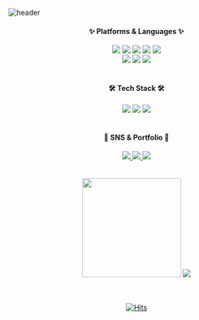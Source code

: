 ![header](https://capsule-render.vercel.app/api?text=Hi%20there🙃&animation=twinkling&height=300&color=auto)

<h4 align="center"> ✨ Platforms & Languages ✨ </h4>
<div align="center">
   <img src="https://img.shields.io/badge/HTML5-E34F26?style=flat&logo=HTML5&logoColor=white" />
   <img src="https://img.shields.io/badge/CSS3-1572B6?style=flat&logo=CSS3&logoColor=white" />
   <img src="https://img.shields.io/badge/JavaScript-F7DF1E?style=flat&logo=JavaScript&logoColor=white" />
   <img src="https://img.shields.io/badge/TypeScript-3178C6?style=flat&logo=TypeScript&logoColor=white" />
   <img src="https://img.shields.io/badge/jQuery-0769AD?style=flat&logo=jQuery&logoColor=white" />
   <br/>
   <img src="https://img.shields.io/badge/Vue.js-41B883?style=flat&logo=Vue.js&logoColor=white" />
   <img src="https://img.shields.io/badge/React-61DAFB?style=flat&logo=React&logoColor=white" />
   <img src="https://img.shields.io/badge/Bootstrap-7952B3?style=flat&logo=Bootstrap&logoColor=white" />
</div>
<br/>
<h4 align="center"> 🛠 Tech Stack 🛠 </h4>
<div align="center">
   <img src="https://img.shields.io/badge/IntelliJ IDEA-000000?style=flat&logo=IntelliJ IDEA&logoColor=white" />
   <img src="https://img.shields.io/badge/Visual Studio Code-007ACC?style=flat&logo=Visual Studio Code&logoColor=white" />
   <img src="https://img.shields.io/badge/GitHub-181717?style=flat&logo=GitHub&logoColor=white" />
</div>
<br/>

<h4 align="center"> 🎨 SNS & Portfolio 🎨 </h4>
<div align=center>
   <a href="mailto:jowestsilver@gmail.com">
      <img src="https://img.shields.io/badge/Mail-30B980?style=flat&logo=Gmail&logoColor=white" />
   </a>
   <a href="노션 URL">
      <img src="https://img.shields.io/badge/Notion-000000?style=flat&logo=Notion&logoColor=white" />
   </a>
   <a href="포폴 URL">
      <img src="https://img.shields.io/badge/Portfolio-DD0B78?style=flat&logo=Starship&logoColor=white" />
   </a>
</div>
<br/><br/>

<div align="center">
   <img src="https://github-readme-stats.vercel.app/api/top-langs/?username=seoeuncho&layout=compact" style="height:195px;">
   <img src="https://github-readme-stats.vercel.app/api?username=seoeuncho&show_icons=true">
</div>
<br/><br/>
   
<div align="center">

[![Hits](https://hits.seeyoufarm.com/api/count/incr/badge.svg?url=https%3A%2F%2Fgithub.com%2Feroul-ri%2F&count_bg=%233D3D3D&title_bg=%23111111&icon=&icon_color=%23E7E7E7&title=Hits&edge_flat=false)](https://github.com/seoeuncho/seoeuncho)

</div>
<br/>


<!--
**seoeuncho/seoeuncho** is a ✨ _special_ ✨ repository because its `README.md` (this file) appears on your GitHub profile.

Here are some ideas to get you started:

- 🔭 I’m currently working on ...
- 🌱 I’m currently learning ...
- 👯 I’m looking to collaborate on ...
- 🤔 I’m looking for help with ...
- 💬 Ask me about ...
- 📫 How to reach me: ...
- 😄 Pronouns: ...
- ⚡ Fun fact: ...
-->
